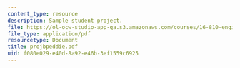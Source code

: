 ```yaml
---
content_type: resource
description: Sample student project.
file: https://ol-ocw-studio-app-qa.s3.amazonaws.com/courses/16-810-engineering-design-and-rapid-prototyping-january-iap-2007/f080e029e40d8a92e46b3ef1559c6925_projbpeddie.pdf
file_type: application/pdf
resourcetype: Document
title: projbpeddie.pdf
uid: f080e029-e40d-8a92-e46b-3ef1559c6925
---
```

